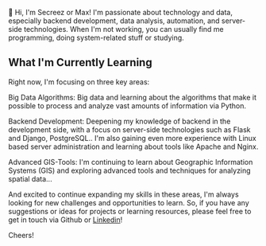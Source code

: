 👋 Hi, I'm Secreez or Max! I'm passionate about technology and data, especially backend development, data analysis, automation, and server-side technologies. When I'm not working, you can usually find me programming, doing system-related stuff or studying.

## What I'm Currently Learning
Right now, I'm focusing on three key areas:

Big Data Algorithms: Big data and learning about the algorithms that make it possible to process and analyze vast amounts of information via Python.

Backend Development: Deepening my knowledge of backend in the development side, with a focus on server-side technologies such as Flask and Django, PostgreSQL.. I'm also gaining even more experience with Linux based server administration and learning about tools like Apache and Nginx.

Advanced GIS-Tools: I'm continuing to learn about Geographic Information Systems (GIS) and exploring advanced tools and techniques for analyzing spatial data...

And excited to continue expanding my skills in these areas,  I'm always looking for new challenges and opportunities to learn. So, if you have any suggestions or ideas for projects or learning resources, please feel free to get in touch via Github or [Linkedin](https://www.linkedin.com/in/maximilian-elixhauser-b5b7b920b/)!

Cheers!
